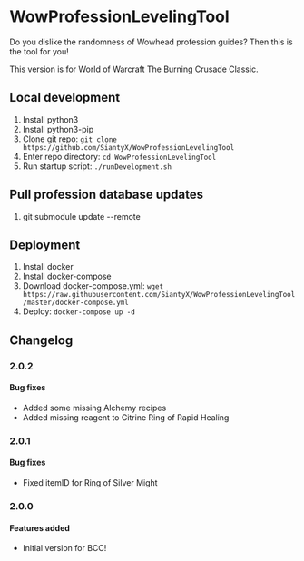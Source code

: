 # WowProfessionLevelingTool

Do you dislike the randomness of Wowhead profession guides? Then this is the tool for you!

This version is for World of Warcraft The Burning Crusade Classic.

## Local development
1. Install python3
1. Install python3-pip
1. Clone git repo: `git clone https://github.com/SiantyX/WowProfessionLevelingTool`
1. Enter repo directory: `cd WowProfessionLevelingTool`
1. Run startup script: `./runDevelopment.sh`

## Pull profession database updates
1. git submodule update --remote

## Deployment
1. Install docker
1. Install docker-compose
1. Download docker-compose.yml: `wget https://raw.githubusercontent.com/SiantyX/WowProfessionLevelingTool/master/docker-compose.yml`
1. Deploy: `docker-compose up -d`

## Changelog
### 2.0.2
#### Bug fixes
- Added some missing Alchemy recipes
- Added missing reagent to Citrine Ring of Rapid Healing

### 2.0.1
#### Bug fixes
- Fixed itemID for Ring of Silver Might

### 2.0.0
#### Features added
- Initial version for BCC!

[//]: # (#### Features added)
[//]: # ()
[//]: # (#### Bug fixes)
